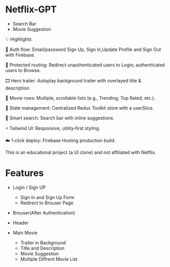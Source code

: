 # Netflix-GPT
 - Search Bar
 - Movie Suggestion      


 ✨ Highlights

🔐 Auth flow: Email/password Sign Up, Sign In,Update Profile and Sign Out with Firebase.

🔁 Protected routing: Redirect unauthenticated users to Login; authenticated users to Browse.

🎞️ Hero trailer: Autoplay background trailer with overlayed title & description.

🍿 Movie rows: Multiple, scrollable lists (e.g., Trending, Top Rated, etc.).

🧠 State management: Centralized Redux Toolkit store with a userSlice.

🔎 Smart search: Search bar with inline suggestions.

⚡ Tailwind UI: Responsive, utility‑first styling.

☁️ 1‑click deploy: Firebase Hosting production build.

This is an educational project (a UI clone) and not affiliated with Netflix.


# Features
- Login / Sign UP
    - Sign In and Sign Up Form
    - Redirect to Brouser Page

- Brouser(After Authentication) 
- Header
- Main Movie
  - Trailer in Background
  - Title and Description
  - Movie Suggestion
   - Multiple Diffrent Movie List

